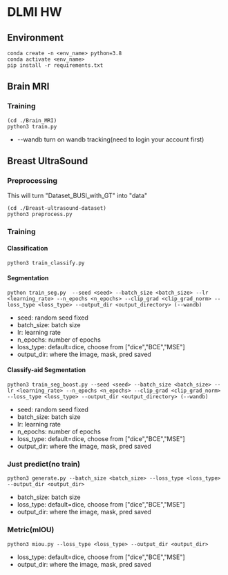 # DLMI HW
## Environment
```
conda create -n <env_name> python=3.8
conda activate <env_name>
pip install -r requirements.txt
```

## Brain MRI
### Training
```
(cd ./Brain_MRI)
python3 train.py
```
* --wandb turn on wandb tracking(need to login your account first)

## Breast UltraSound
### Preprocessing
This will turn "Dataset_BUSI_with_GT" into "data"
```
(cd ./Breast-ultrasound-dataset)
python3 preprocess.py
```
### Training
#### Classification
```
python3 train_classify.py
```

#### Segmentation
```
python train_seg.py  --seed <seed> --batch_size <batch_size> --lr <learning_rate> --n_epochs <n_epochs> --clip_grad <clip_grad_norm> --loss_type <loss_type> --output_dir <output_directory> (--wandb)
```
* seed: random seed fixed
* batch_size: batch size
* lr: learning rate
* n_epochs: number of epochs
* loss_type: default=dice, choose from ["dice","BCE","MSE"]
* output_dir: where the image, mask, pred saved

#### Classify-aid Segmentation
```
python3 train_seg_boost.py --seed <seed> --batch_size <batch_size> --lr <learning_rate> --n_epochs <n_epochs> --clip_grad <clip_grad_norm> --loss_type <loss_type> --output_dir <output_directory> (--wandb)
```
* seed: random seed fixed
* batch_size: batch size
* lr: learning rate
* n_epochs: number of epochs
* loss_type: default=dice, choose from ["dice","BCE","MSE"]
* output_dir: where the image, mask, pred saved

### Just predict(no train)
```
python3 generate.py --batch_size <batch_size> --loss_type <loss_type> --output_dir <output_dir>
```
* batch_size: batch size
* loss_type: default=dice, choose from ["dice","BCE","MSE"]
* output_dir: where the image, mask, pred saved

### Metric(mIOU)
```
python3 miou.py --loss_type <loss_type> --output_dir <output_dir>
```
* loss_type: default=dice, choose from ["dice","BCE","MSE"]
* output_dir: where the image, mask, pred saved

